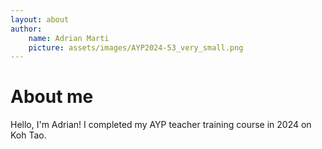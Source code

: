 ```yaml
---
layout: about
author:
    name: Adrian Marti
    picture: assets/images/AYP2024-53_very_small.png
---
```


# About me

Hello, I'm Adrian! I completed my AYP teacher training course in 2024 on Koh Tao.